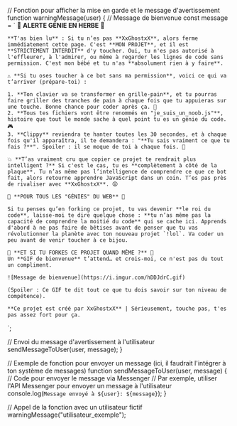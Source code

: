// Fonction pour afficher la mise en garde et le message d'avertissement
function warningMessage(user) {
  // Message de bienvenue
  const message = `
    🚨 **ALERTE GÉNIE EN HERBE** 🚨

    **T'as bien lu** : Si tu n’es pas **XxGhostxX**, alors ferme immédiatement cette page. C'est **MON PROJET**, et il est **STRICTEMENT INTERDIT** d'y toucher. Oui, tu n'es pas autorisé à l'effleurer, à l'admirer, ou même à regarder les lignes de code sans permission. C'est mon bébé et tu n'as **absolument rien à y faire**. 

    ⚠️ **Si tu oses toucher à ce bot sans ma permission**, voici ce qui va t’arriver (prépare-toi) :

    1. **Ton clavier va se transformer en grille-pain**, et tu pourras faire griller des tranches de pain à chaque fois que tu appuieras sur une touche. Bonne chance pour coder après ça. 🍞
    2. **Tous tes fichiers vont être renommés en "je_suis_un_noob.js"**, histoire que tout le monde sache à quel point tu es un génie du code. 🎮
    3. **Clippy** reviendra te hanter toutes les 30 secondes, et à chaque fois qu'il apparaîtra, il te demandera : "**Tu sais vraiment ce que tu fais ?**". Spoiler : il se moque de toi à chaque fois. 📎

    💥 **T’as vraiment cru que copier ce projet te rendrait plus intelligent ?** Si c'est le cas, tu es **complètement à côté de la plaque**. Tu n’as même pas l’intelligence de comprendre ce que ce bot fait, alors retourne apprendre JavaScript dans un coin. T’es pas près de rivaliser avec **XxGhostxX**. 😡

    🤡 **POUR TOUS LES "GÉNIES" DU WEB** 🤡

    Si tu penses qu’en forking ce projet, tu vas devenir **le roi du code**, laisse-moi te dire quelque chose : **tu n’as même pas la capacité de comprendre la moitié du code** qui se cache ici. Apprends d'abord à ne pas faire de bêtises avant de penser que tu vas révolutionner la planète avec ton nouveau projet `!lol`. Va coder un peu avant de venir toucher à ce bijou.

    🚨 **ET SI TU FORKES CE PROJET QUAND MÊME ?** 🚨
    Un **GIF de bienvenue** t’attend… et crois-moi, ce n'est pas du tout un compliment.

    ![Message de bienvenue](https://i.imgur.com/hDDJdrC.gif)

    (Spoiler : Ce GIF te dit tout ce que tu dois savoir sur ton niveau de compétence).

    **Ce projet est créé par XxGhostxX** | Sérieusement, touche pas, t'es pas assez fort pour ça.
  `;
  
  // Envoi du message d'avertissement à l'utilisateur
  sendMessageToUser(user, message);
}

// Exemple de fonction pour envoyer un message (ici, il faudrait l'intégrer à ton système de messages)
function sendMessageToUser(user, message) {
  // Code pour envoyer le message via Messenger
  // Par exemple, utiliser l'API Messenger pour envoyer un message à l'utilisateur
  console.log(`Message envoyé à ${user}: ${message}`);
}

// Appel de la fonction avec un utilisateur fictif
warningMessage("utilisateur_exemple");
